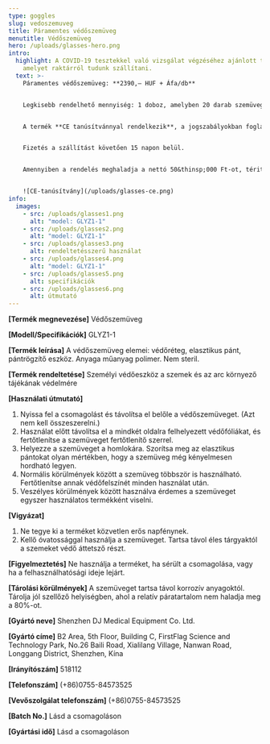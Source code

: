 ```yaml
---
type: goggles
slug: vedoszemuveg
title: Páramentes védőszemüveg
menutitle: Védőszemüveg
hero: /uploads/glasses-hero.png
intro:
  highlight: A COVID-19 tesztekkel való vizsgálat végzéséhez ajánlott termék,
    amelyet raktárról tudunk szállítani.
  text: >-
    Páramentes védőszemüveg: **2390,– HUF + Áfa/db**


    Legkisebb rendelhető mennyiség: 1 doboz, amelyben 20 darab szemüveg van.<!-- A következő szállítható egység 200 darab (10 doboz x 20 db) -->


    A termék **CE tanúsítvánnyal rendelkezik**, a jogszabályokban foglalt előírásoknak megfelel.


    Fizetés a szállítást követően 15 napon belül.


    Amennyiben a rendelés meghaladja a nettó 50&thinsp;000 Ft-ot, téritésmentesen kiszállítjuk a terméket.


    ![CE-tanúsítvány](/uploads/glasses-ce.png)
info:
  images:
    - src: /uploads/glasses1.png
      alt: "model: GLYZ1-1"
    - src: /uploads/glasses2.png
      alt: "model: GLYZ1-1"
    - src: /uploads/glasses3.png
      alt: rendeltetésszerű használat
    - src: /uploads/glasses4.png
      alt: "model: GLYZ1-1"
    - src: /uploads/glasses5.png
      alt: specifikációk
    - src: /uploads/glasses6.png
      alt: útmutató
---
```

**\[Termék megnevezése]** Védőszemüveg

**\[Modell/Specifikációk]** GLYZ1-1

**\[Termék leírása]** A védőszemüveg elemei: védőréteg, elasztikus pánt, pántrögzítő eszköz. Anyaga műanyag polimer. Nem steril.

**\[Termék rendeltetése]** Személyi védőeszköz a szemek és az arc környező tájékának védelmére

**\[Használati útmutató]**

1. Nyissa fel a csomagolást és távolítsa el belőle a védőszemüveget. (Azt nem kell összeszerelni.)
2. Használat előtt távolítsa el a mindkét oldalra felhelyezett védőfóliákat, és fertőtlenítse a szemüveget fertőtlenítő szerrel.
3. Helyezze a szemüveget a homlokára. Szorítsa meg az elasztikus pántokat olyan mértékben, hogy a szemüveg még kényelmesen hordható legyen.
4. Normális körülmények között a szemüveg többször is használható. Fertőtlenítse annak védőfelszínét minden használat után. 
5. Veszélyes körülmények között használva érdemes a szemüveget egyszer használatos termékként viselni.

**\[Vigyázat]** 

1. Ne tegye ki a terméket közvetlen erős napfénynek.
2. Kellő óvatossággal használja a szemüveget. Tartsa távol éles tárgyaktól a szemeket védő áttetsző részt.

**\[Figyelmeztetés]** Ne használja a terméket, ha sérült a csomagolása, vagy ha a felhasználhatósági ideje lejárt.

**\[Tárolási körülmények]** A szemüveget tartsa távol korrozív anyagoktól. Tárolja jól szellőző helyiségben, ahol a relatív páratartalom nem haladja meg a 80%-ot.

**\[Gyártó neve]** Shenzhen DJ Medical Equipment Co. Ltd.

**\[Gyártó címe]** B2 Area, 5th Floor, Building C, FirstFlag Science and Technology Park, No.26 Baili Road, Xialilang Village, Nanwan Road, Longgang District, Shenzhen, Kína

**\[Irányítószám]** 518112

**\[Telefonszám]** (+86)0755-84573525

**\[Vevőszolgálat telefonszám]** (+86)0755-84573525

**\[Batch No.]** Lásd a csomagoláson

**\[Gyártási idő]** Lásd a csomagoláson